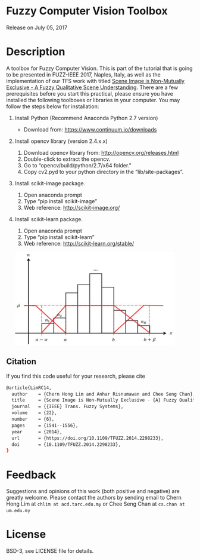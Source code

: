 # Fuzzy Computer Vision Toolbox

Release on July 05, 2017

# Description
A toolbox for Fuzzy Computer Vision. This is part of the tutorial that is going to be presented in FUZZ-IEEE 2017, Naples, Italy, as well as the implementation of our TFS work with titled [Scene Image is Non-Mutually Exclusive - A Fuzzy Qualitative Scene Understanding](http://cs-chan.com/doc/TFS2014.pdf). There are a few prerequisites before you start this practical, please ensure you have installed the following toolboxes or libraries in your computer. You may follow the steps below for installation:

1.	Install Python (Recommend Anaconda Python 2.7 version)
     - Download from: https://www.continuum.io/downloads

2.	Install opencv library (version 2.4.x.x)
    1.	  Download opencv library from: http://opencv.org/releases.html
    2.	  Double-click to extract the opencv.
    3.	Go to “opencv/build/python/2.7/x64 folder.”
    4.	  Copy cv2.pyd to your python directory in the “lib/site-packages”.

3.	Install scikit-image package.
    1.	Open anaconda prompt
    2.	Type “pip install scikit-image”
    3.	Web reference: http://scikit-image.org/

4.	Install scikit-learn package. 
    1.	Open anaconda prompt
    2.	Type “pip install scikit-learn”
    3.	Web reference: http://scikit-learn.org/stable/
    
    ![demo](gif/TFSCH.gif)
    
## Citation 
If you find this code useful for your research, please cite
```sh
@article{LimRC14,
  author    = {Chern Hong Lim and Anhar Risnumawan and Chee Seng Chan},
  title     = {Scene Image is Non-Mutually Exclusive - {A} Fuzzy Qualitative Scene Understanding},
  journal   = {{IEEE} Trans. Fuzzy Systems},
  volume    = {22},
  number    = {6},
  pages     = {1541--1556},
  year      = {2014},
  url       = {https://doi.org/10.1109/TFUZZ.2014.2298233},
  doi       = {10.1109/TFUZZ.2014.2298233},
}
```

# Feedback
Suggestions and opinions of this work (both positive and negative) are greatly welcome. Please contact the authors by sending email to Chern Hong Lim at `chlim at acd.tarc.edu.my` or Chee Seng Chan at `cs.chan at um.edu.my`

# License
BSD-3, see LICENSE file for details.
